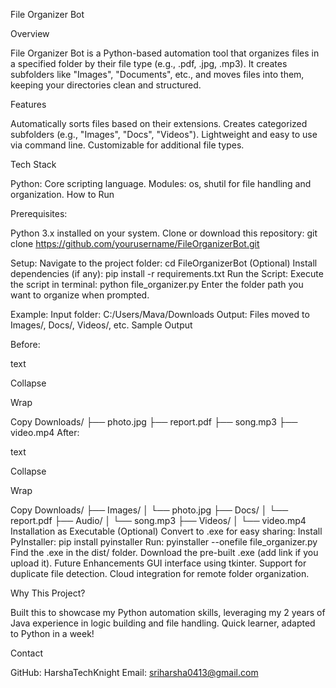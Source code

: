 File Organizer Bot

Overview

File Organizer Bot is a Python-based automation tool that organizes files in a specified folder by their file type (e.g., .pdf, .jpg, .mp3). It creates subfolders like "Images", "Documents", etc., and moves files into them, keeping your directories clean and structured.

Features

Automatically sorts files based on their extensions.
Creates categorized subfolders (e.g., "Images", "Docs", "Videos").
Lightweight and easy to use via command line.
Customizable for additional file types.

Tech Stack

Python: Core scripting language.
Modules: os, shutil for file handling and organization.
How to Run

Prerequisites:

Python 3.x installed on your system.
Clone or download this repository:
git clone https://github.com/yourusername/FileOrganizerBot.git

Setup:
Navigate to the project folder:
cd FileOrganizerBot
(Optional) Install dependencies (if any):
pip install -r requirements.txt
Run the Script:
Execute the script in terminal:
python file_organizer.py
Enter the folder path you want to organize when prompted.

Example:
Input folder: C:/Users/Mava/Downloads
Output: Files moved to Images/, Docs/, Videos/, etc.
Sample Output

Before:

text

Collapse

Wrap

Copy
Downloads/
├── photo.jpg
├── report.pdf
├── song.mp3
├── video.mp4
After:

text

Collapse

Wrap

Copy
Downloads/
├── Images/
│   └── photo.jpg
├── Docs/
│   └── report.pdf
├── Audio/
│   └── song.mp3
├── Videos/
│   └── video.mp4
Installation as Executable (Optional)
Convert to .exe for easy sharing:
Install PyInstaller: pip install pyinstaller
Run: pyinstaller --onefile file_organizer.py
Find the .exe in the dist/ folder.
Download the pre-built .exe (add link if you upload it).
Future Enhancements
GUI interface using tkinter.
Support for duplicate file detection.
Cloud integration for remote folder organization.

Why This Project?

Built this to showcase my Python automation skills, leveraging my 2 years of Java experience in logic building and file handling. Quick learner, adapted to Python in a week!

Contact

GitHub: HarshaTechKnight
Email: sriharsha0413@gmail.com
